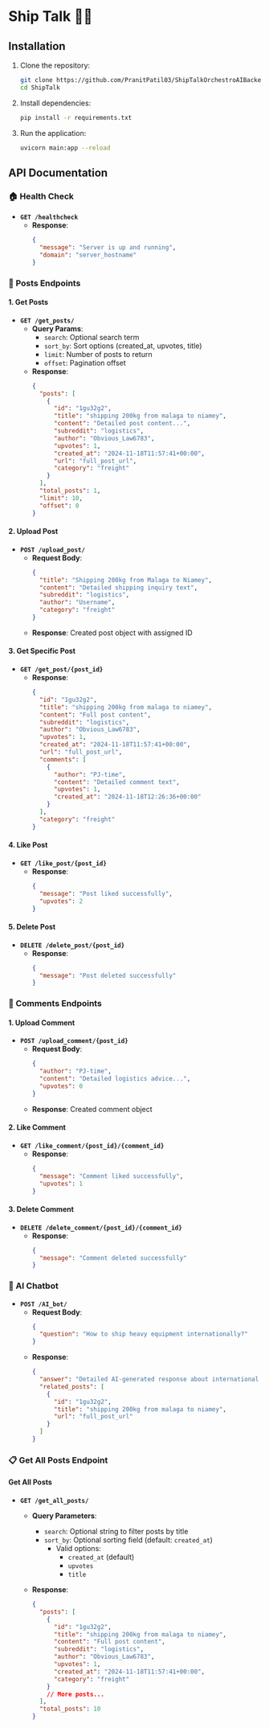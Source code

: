 # Ship Talk 🚢💬

## Installation

1. Clone the repository:
   ```bash
   git clone https://github.com/PranitPatil03/ShipTalkOrchestroAIBackend.git
   cd ShipTalk
   ```

2. Install dependencies:
   ```bash
   pip install -r requirements.txt
   ```

3. Run the application:
   ```bash
   uvicorn main:app --reload
   ```

## API Documentation

### 🏠 Health Check
- **`GET /healthcheck`**
  - **Response**: 
    ```json
    {
      "message": "Server is up and running",
      "domain": "server_hostname"
    }
    ```

### 📝 Posts Endpoints

#### 1. Get Posts
- **`GET /get_posts/`**
  - **Query Params**: 
    - `search`: Optional search term
    - `sort_by`: Sort options (created_at, upvotes, title)
    - `limit`: Number of posts to return
    - `offset`: Pagination offset
  - **Response**: 
    ```json
    {
      "posts": [
        {
          "id": "1gu32g2",
          "title": "shipping 200kg from malaga to niamey",
          "content": "Detailed post content...",
          "subreddit": "logistics",
          "author": "Obvious_Law6783",
          "upvotes": 1,
          "created_at": "2024-11-18T11:57:41+00:00",
          "url": "full_post_url",
          "category": "freight"
        }
      ],
      "total_posts": 1,
      "limit": 10,
      "offset": 0
    }
    ```

#### 2. Upload Post
- **`POST /upload_post/`**
  - **Request Body**: 
    ```json
    {
      "title": "Shipping 200kg from Malaga to Niamey",
      "content": "Detailed shipping inquiry text",
      "subreddit": "logistics",
      "author": "Username",
      "category": "freight"
    }
    ```
  - **Response**: Created post object with assigned ID

#### 3. Get Specific Post
- **`GET /get_post/{post_id}`**
  - **Response**: 
    ```json
    {
      "id": "1gu32g2",
      "title": "shipping 200kg from malaga to niamey",
      "content": "Full post content",
      "subreddit": "logistics",
      "author": "Obvious_Law6783",
      "upvotes": 1,
      "created_at": "2024-11-18T11:57:41+00:00",
      "url": "full_post_url",
      "comments": [
        {
          "author": "PJ-time",
          "content": "Detailed comment text",
          "upvotes": 1,
          "created_at": "2024-11-18T12:26:36+00:00"
        }
      ],
      "category": "freight"
    }
    ```

#### 4. Like Post
- **`GET /like_post/{post_id}`**
  - **Response**: 
    ```json
    {
      "message": "Post liked successfully",
      "upvotes": 2
    }
    ```

#### 5. Delete Post
- **`DELETE /delete_post/{post_id}`**
  - **Response**: 
    ```json
    {
      "message": "Post deleted successfully"
    }
    ```

### 💬 Comments Endpoints

#### 1. Upload Comment
- **`POST /upload_comment/{post_id}`**
  - **Request Body**: 
    ```json
    {
      "author": "PJ-time",
      "content": "Detailed logistics advice...",
      "upvotes": 0
    }
    ```
  - **Response**: Created comment object

#### 2. Like Comment
- **`GET /like_comment/{post_id}/{comment_id}`**
  - **Response**: 
    ```json
    {
      "message": "Comment liked successfully",
      "upvotes": 1
    }
    ```

#### 3. Delete Comment
- **`DELETE /delete_comment/{post_id}/{comment_id}`**
  - **Response**: 
    ```json
    {
      "message": "Comment deleted successfully"
    }
    ```

### 🤖 AI Chatbot
- **`POST /AI_bot/`**
  - **Request Body**: 
    ```json
    {
      "question": "How to ship heavy equipment internationally?"
    }
    ```
  - **Response**: 
    ```json
    {
      "answer": "Detailed AI-generated response about international shipping",
      "related_posts": [
        {
          "id": "1gu32g2",
          "title": "shipping 200kg from malaga to niamey",
          "url": "full_post_url"
        }
      ]
    }
    ```

### 📋 Get All Posts Endpoint

#### Get All Posts
- **`GET /get_all_posts/`**
  - **Query Parameters**:
    - `search`: Optional string to filter posts by title
    - `sort_by`: Optional sorting field (default: `created_at`)
      - Valid options: 
        - `created_at` (default)
        - `upvotes`
        - `title`

  - **Response**:
    ```json
    {
      "posts": [
        {
          "id": "1gu32g2",
          "title": "shipping 200kg from malaga to niamey",
          "content": "Full post content",
          "subreddit": "logistics",
          "author": "Obvious_Law6783",
          "upvotes": 1,
          "created_at": "2024-11-18T11:57:41+00:00",
          "category": "freight"
        }
        // More posts...
      ],
      "total_posts": 10
    }
    ```
